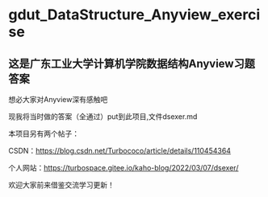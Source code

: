 # gdut_DataStructure_Anyview_exercise
## 这是广东工业大学计算机学院数据结构Anyview习题答案
想必大家对Anyview深有感触吧

现我将当时做的答案（全通过）put到此项目,文件dsexer.md

本项目另有两个帖子：

CSDN：https://blog.csdn.net/Turbococo/article/details/110454364

个人网站：https://turbospace.gitee.io/kaho-blog/2022/03/07/dsexer/

欢迎大家前来借鉴交流学习更新！

